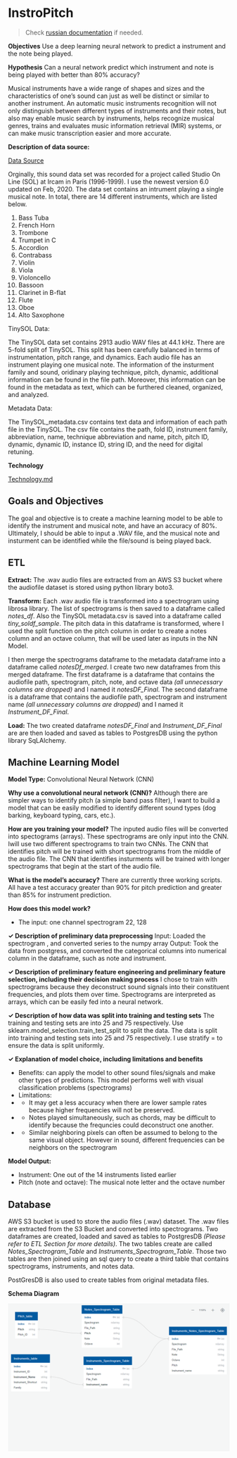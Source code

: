 # InstroPitch

> Check [russian documentation](README_ru.md) if needed.


**Objectives**
Use a deep learning neural network to predict a instrument and the note being played.

**Hypothesis**
Can a neural network predict which instrument and note is being played with better than 80% accuracy?



Musical instruments have a wide range of shapes and sizes and the characteristics of one’s sound can just as well be distinct or similar to another instrument. An automatic music instruments recognition will not only distinguish between different types of instruments and their notes, but also may enable music search by instruments, helps recognize musical genres, trains and evaluates music information retrieval (MIR) systems, or can make music transcription easier and more accurate.



**Description of data source:**

[Data Source](https://zenodo.org/record/3685367#.Xo1NVi2ZOuU)

Orginally, this sound data set was recorded for a project called Studio On Line (SOL) at Ircam in Paris (1996-1999). I use the newest version 6.0 updated on Feb, 2020. The data set contains an intrument playing a single musical note. In total, there are 14 different instruments, which are listed below. 

1. Bass Tuba
2. French Horn
3. Trombone
4. Trumpet in C
5. Accordion
6. Contrabass
7. Violin
8. Viola
9. Violoncello
10. Bassoon
11. Clarinet in B-flat
12. Flute
13. Oboe
14. Alto Saxophone

TinySOL Data:

The TinySOL data set contains 2913 audio WAV files at 44.1 kHz. There are 5-fold split of TinySOL. This split has been carefully balanced in terms of instrumentation, pitch range, and dynamics. Each audio file has an instrument playing one musical note. The information of the insturment family and sound, oridinary playing technique, pitch, dynamic, additional information can be found in the file path. Moreover, this information can be found in the metadata as text, which can be furthered cleaned, organized, and analyzed. 

Metadata Data:

The TinySOL_metadata.csv contains text data and information of each path file in the TinySOL. The csv file contains the path, fold ID, instrument family, abbreviation, name, technique abbreviation and name, pitch, pitch ID, dynamic, dynamic ID, instance ID, string ID, and the need for digital retuning. 



**Technology**

[Technology.md](support_info/technology.md)


## Goals and Objectives
The goal and objective is to create a machine learning model to be able to identify the instrument and musical note, and have an accuracy of 80%. Ultimately, I should be able to input a .WAV file, and the musical note and insturment can be identified while the file/sound is being played back. 

## ETL
**Extract:** 
The .wav audio files are extracted from an AWS S3 bucket where the audiofile dataset is stored using python library boto3.

**Transform:**
Each .wav audio file is transformed into a spectrogram using librosa library. The list of spectrograms is then saved to a dataframe called *notes_df*. Also the TinySOL metadata.csv is saved into a dataframe called *tiny_soldf_sample*. The pitch data in this dataframe is transformed, where I used the split function on the pitch column in order to create a notes column and an octave column, that will be used later as inputs in the NN Model.

I then merge the spectrograms dataframe to the metadata dataframe into a dataframe called *notesDf_merged*. I create two new dataframes from this merged dataframe.  The first dataframe is a dataframe that contains the audiofile path, spectrogram, pitch, note, and octave data *(all unnecessary columns are dropped)* and I named it *notesDF_Final*.  The second dataframe is a dataframe that contains the audiofile path, spectrogram and instrument name *(all unnecessary columns are dropped)* and I named it *Instrument_DF_Final*.

**Load:**
The two created dataframe *notesDF_Final* and *Instrument_DF_Final* are are then loaded and saved as tables to PostgresDB using the python library SqLAlchemy.



## Machine Learning Model

**Model Type:**
Convolutional Neural Network (CNN)

**Why use a convolutional neural network (CNN)?** 
Although there are simpler ways to identify pitch (a simple band pass filter), I want to build a model that can be easily modified to identify different sound types (dog barking, keyboard typing, cars, etc.).

**How are you training your model?**
The inputed audio files will be converted into spectograms (arrays). These spectrograms are only input into the CNN. Iwill use two different spectrograms to train two CNNs. The CNN that identifies pitch will be trained with short spectrograms from the middle of the audio file. The CNN that identifies insturments will be trained with longer spectrograms that begin at the start of the audio file.

**What is the model’s accuracy?**
There are currently three working scripts. All have a test accuracy greater than 90% for pitch prediction and greater than 85% for instrument prediction.

**How does this model work?**
- The input: one channel spectrogram 22, 128

**✓ Description of preliminary data preprocessing**
Input: Loaded the spectrogram , and converted series to the numpy array
Output: Took the data from postgress, and converted the categorical columns into numerical column in the dataframe, such as note and instrument.

**✓ Description of preliminary feature engineering and preliminary feature selection, including their decision making process** 
I chose to train with spectrograms because they deconstruct sound signals into their constituent frequencies, and plots them over time. Spectrograms are interpreted as arrays, which can be easily fed into a neural network.

**✓ Description of how data was split into training and testing sets** 
The training and testing sets are into 25 and 75 respectively. Use sklearn.model_selection.train_test_split to split the data. The data is split into training and testing sets into 25 and 75 respectively. I use stratify = <output> to ensure the data is split uniformly.

**✓ Explanation of model choice, including limitations and benefits**
- Benefits: can apply the model to other sound files/signals and make other types of predictions. This model performs well with visual classification problems (spectrograms)
- Limitations: 
 - - It may get a less accuracy when there are lower sample rates because higher frequencies will not be preserved.
 - - Notes played simultaneously, such as chords, may be difficult to identify because the frequncies could deconstruct one another.  
 - - Similar neighboring pixels can often be assumed to belong to the same visual object. However in sound, different frequencies can be neighbors on the spectrogram
 
**Model Output:** 
- Instrument: One out of the 14 instruments listed earlier
- Pitch (note and octave): The musical note letter and the octave number


## Database 

AWS S3 bucket is used to store the audio files (.wav) dataset. The .wav files are extracted from the S3 Bucket and converted into spectrograms. Two dataframes are created, loaded and saved as tables to PostgresDB *(Please refer to ETL Section for more details)*. The two tables create are called *Notes_Spectrogram_Table* and *Instruments_Spectrogram_Table*.  Those two tables are then joined using an sql query to create a third table that contains spectrograms, instruments, and notes data.  

PostGresDB is also used to create tables from original metadata files. 

**Schema Diagram**

![Schema_Diagram.PNG](support_info/Schema_Diagram.PNG)

